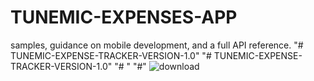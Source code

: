 # TUNEMIC-EXPENSES-APP





samples, guidance on mobile development, and a full API reference.
"# TUNEMIC-EXPENSE-TRACKER-VERSION-1.0" 
"# TUNEMIC-EXPENSE-TRACKER-VERSION-1.0" 
"# "
"#"
![download](https://github.com/user-attachments/assets/57021466-64fc-4201-92c6-3f56d7a3cda6)




